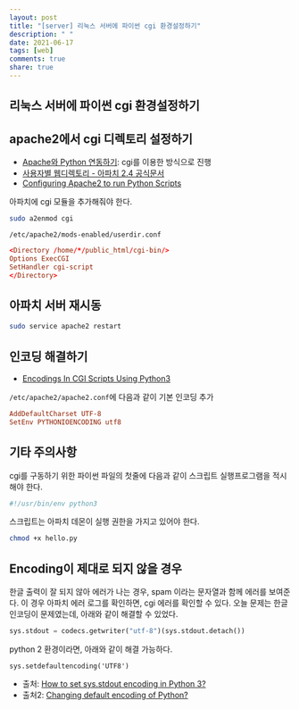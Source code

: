 ```yaml
---
layout: post
title: "[server] 리눅스 서버에 파이썬 cgi 환경설정하기"
description: " "
date: 2021-06-17
tags: [web]
comments: true
share: true
---
```


## 리눅스 서버에 파이썬 cgi 환경설정하기

## apache2에서 cgi 디렉토리 설정하기

* [Apache와 Python 연동하기](https://blog.ayukawa.kr/archives/1342): cgi를 이용한 방식으로 진행
* [사용자별 웹디렉토리 - 아파치 2.4 공식문서](https://httpd.apache.org/docs/2.4/howto/public_html.html)
* [Configuring Apache2 to run Python Scripts](https://www.linux.com/blog/configuring-apache2-run-python-scripts)

아파치에 cgi 모듈을 추가해줘야 한다.

```bash
sudo a2enmod cgi
```

`/etc/apache2/mods-enabled/userdir.conf`

```conf
<Directory /home/*/public_html/cgi-bin/>
Options ExecCGI
SetHandler cgi-script
</Directory>
```

## 아파치 서버 재시동

```bash
sudo service apache2 restart
```

## 인코딩 해결하기

* [Encodings In CGI Scripts Using Python3](https://crustulus.de/2013/09/encodings-in-cgi-scripts-using-python3/)

`/etc/apache2/apache2.conf`에 다음과 같이 기본 인코딩 추가

```conf
AddDefaultCharset UTF-8
SetEnv PYTHONIOENCODING utf8
```

## 기타 주의사항

cgi를 구동하기 위한 파이썬 파일의 첫줄에 다음과 같이 스크립트 실행프로그램을 적시해야 한다.

```python
#!/usr/bin/env python3
```

스크립트는 아파치 데몬이 실행 권한을 가지고 있어야 한다.

```bash
chmod +x hello.py
```

## Encoding이 제대로 되지 않을 경우

한글 출력이 잘 되지 않아 에러가 나는 경우, spam 이라는 문자열과 함께 에러를 보여준다. 이 경우 아파치 에러 로그를 확인하면, cgi 에러를 확인할 수 있다. 오늘 문제는 한글 인코딩이 문제였는데, 아래와 같이 해결할 수 있었다.

```python
sys.stdout = codecs.getwriter("utf-8")(sys.stdout.detach())
```

python 2 환경이라면, 아래와 같이 해결 가능하다.

```python2
sys.setdefaultencoding('UTF8')
```

* 출처: [How to set sys.stdout encoding in Python 3?](https://stackoverflow.com/questions/4374455/how-to-set-sys-stdout-encoding-in-python-3)
* 출처2: [Changing default encoding of Python?](https://stackoverflow.com/questions/2276200/changing-default-encoding-of-python)
